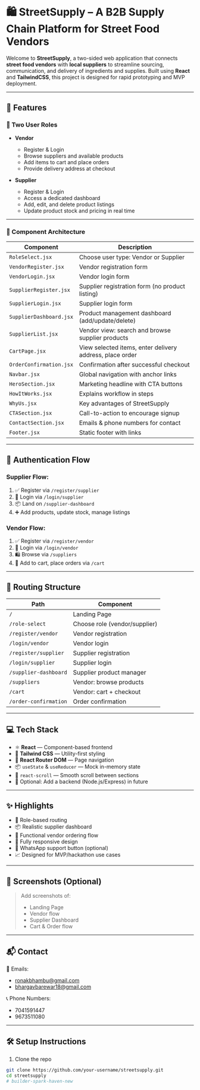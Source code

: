 # 🛍️ StreetSupply – A B2B Supply Chain Platform for Street Food Vendors

Welcome to **StreetSupply**, a two-sided web application that connects **street food vendors** with **local suppliers** to streamline sourcing, communication, and delivery of ingredients and supplies. Built using **React** and **TailwindCSS**, this project is designed for rapid prototyping and MVP deployment.

---

## 🚀 Features

### 👥 Two User Roles

- **Vendor**
  - Register & Login
  - Browse suppliers and available products
  - Add items to cart and place orders
  - Provide delivery address at checkout

- **Supplier**
  - Register & Login
  - Access a dedicated dashboard
  - Add, edit, and delete product listings
  - Update product stock and pricing in real time

---

### 🧩 Component Architecture

| Component           | Description                                               |
|---------------------|-----------------------------------------------------------|
| `RoleSelect.jsx`    | Choose user type: Vendor or Supplier                      |
| `VendorRegister.jsx`| Vendor registration form                                  |
| `VendorLogin.jsx`   | Vendor login form                                         |
| `SupplierRegister.jsx` | Supplier registration form (no product listing)       |
| `SupplierLogin.jsx` | Supplier login form                                       |
| `SupplierDashboard.jsx` | Product management dashboard (add/update/delete)     |
| `SupplierList.jsx`  | Vendor view: search and browse supplier products          |
| `CartPage.jsx`      | View selected items, enter delivery address, place order  |
| `OrderConfirmation.jsx` | Confirmation after successful checkout              |
| `Navbar.jsx`        | Global navigation with anchor links                       |
| `HeroSection.jsx`   | Marketing headline with CTA buttons                       |
| `HowItWorks.jsx`    | Explains workflow in steps                                |
| `WhyUs.jsx`         | Key advantages of StreetSupply                            |
| `CTASection.jsx`    | Call-to-action to encourage signup                        |
| `ContactSection.jsx`| Emails & phone numbers for contact                        |
| `Footer.jsx`        | Static footer with links                                  |

---

## 🔐 Authentication Flow

### Supplier Flow:

1. ✅ Register via `/register/supplier`
2. 🔑 Login via `/login/supplier`
3. 📦 Land on `/supplier-dashboard`
4. ➕ Add products, update stock, manage listings

### Vendor Flow:

1. ✅ Register via `/register/vendor`
2. 🔑 Login via `/login/vendor`
3. 🛍️ Browse via `/suppliers`
4. 🧾 Add to cart, place orders via `/cart`

---

## 🔗 Routing Structure

| Path                     | Component              |
|--------------------------|------------------------|
| `/`                      | Landing Page           |
| `/role-select`           | Choose role (vendor/supplier) |
| `/register/vendor`       | Vendor registration    |
| `/login/vendor`          | Vendor login           |
| `/register/supplier`     | Supplier registration  |
| `/login/supplier`        | Supplier login         |
| `/supplier-dashboard`    | Supplier product manager |
| `/suppliers`             | Vendor: browse products |
| `/cart`                  | Vendor: cart + checkout |
| `/order-confirmation`    | Order confirmation     |

---

## 💻 Tech Stack

- ⚛️ **React** — Component-based frontend
- 💨 **Tailwind CSS** — Utility-first styling
- 🧭 **React Router DOM** — Page navigation
- 📦 `useState` & `useReducer` — Mock in-memory state
- 📜 `react-scroll` — Smooth scroll between sections
- 🧪 Optional: Add a backend (Node.js/Express) in future

---

## ✨ Highlights

- 🔄 Role-based routing
- 📦 Realistic supplier dashboard
- 🛒 Functional vendor ordering flow
- 📱 Fully responsive design
- 💬 WhatsApp support button (optional)
- 📈 Designed for MVP/hackathon use cases

---

## 📸 Screenshots (Optional)

> Add screenshots of:
> - Landing Page
> - Vendor flow
> - Supplier Dashboard
> - Cart & Order flow

---

## 📬 Contact

📧 Emails:  
- ronakbhambu@gmail.com  
- bhargavbarewar18@gmail.com  

📞 Phone Numbers:  
- 7041591447  
- 9673511080  

---

## 🛠️ Setup Instructions

1. Clone the repo  
```bash
git clone https://github.com/your-username/streetsupply.git
cd streetsupply
#   b u i l d e r - s p a r k - h a v e n - n e w  
 